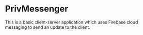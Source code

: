 # PrivMessenger
This is a basic client-server application which uses Firebase cloud messaging to send an update  to the client.
